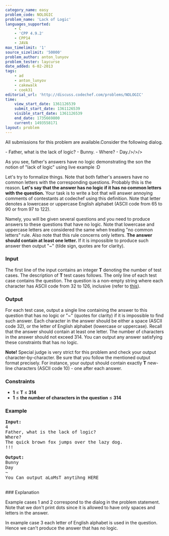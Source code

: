 ```yaml
---
category_name: easy
problem_code: NOLOGIC
problem_name: 'Lack of Logic'
languages_supported:
    - C
    - 'CPP 4.9.2'
    - CPP14
    - JAVA
max_timelimit: '1'
source_sizelimit: '50000'
problem_author: anton_lunyov
problem_tester: laycurse
date_added: 6-02-2013
tags:
    - ad
    - anton_lunyov
    - cakewalk
    - cook31
editorial_url: 'http://discuss.codechef.com/problems/NOLOGIC'
time:
    view_start_date: 1361126539
    submit_start_date: 1361126539
    visible_start_date: 1361126539
    end_date: 1735669800
    current: 1493558171
layout: problem
---
```

All submissions for this problem are available.Consider the following dialog.

\- Father, what is the lack of logic?
\- Bunny.
\- Where?
\- Day./>/>/>

As you see, father's answers have no logic demonstrating the son the notion of "lack of logic" using live example :D

Let's try to formalize things. Note that both father's answers have no common letters with the corresponding questions. Probably this is the reason. **Let's say that the answer has no logic if it has no common letters with the question.** Your task is to write a bot that will answer annoying comments of contestants at codechef using this definition. Note that letter denotes a lowercase or uppercase English alphabet (ASCII code from 65 to 90 or from 97 to 122).

Namely, you will be given several questions and you need to produce answers to these questions that have no logic. Note that lowercase and uppercase letters are considered the same when treating "no common letters" rule. Also note that this rule concerns only letters. **The answer should contain at least one letter.** If it is impossible to produce such answer then output "~" (tilde sign, quotes are for clarity).

### Input

The first line of the input contains an integer **T** denoting the number of test cases. The description of **T** test cases follows. The only line of each test case contains the question. The question is a non-empty string where each character has ASCII code from 32 to 126, inclusive (refer to [this](http://www.ascii.cl/)).

### Output

For each test case, output a single line containing the answer to this question that has no logic or "~" (quotes for clarity) if it is impossible to find such answer. Each character in the answer should be either a space (ASCII code 32), or the letter of English alphabet (lowercase or uppercase). Recall that the answer should contain at least one letter. The number of characters in the answer should not exceed 314. You can output any answer satisfying these constraints that has no logic.

**Note!** Special judge is very strict for this problem and check your output character-by-character. Be sure that you follow the mentioned output format precisely. For instance, your output should contain exactly **T** new-line characters (ASCII code 10) - one after each answer.

### Constraints

- **1** ≤ **T** ≤ **314**
- **1** ≤ **the number of characters in the question** ≤ **314**

### Example

<pre>
<b>Input:</b>
4
Father, what is the lack of logic?
Where?
The quick brown fox jumps over the lazy dog.
!!!

<b>Output:</b>
Bunny
Day
~
You Can output aLoMsT anytihng HERE

</pre>### Explanation
Example cases 1 and 2 correspond to the dialog in the problem statement. Note that we don't print dots since it is allowed to have only spaces and letters in the answer.

In example case 3 each letter of English alphabet is used in the question. Hence we can't produce the answer that has no logic.
